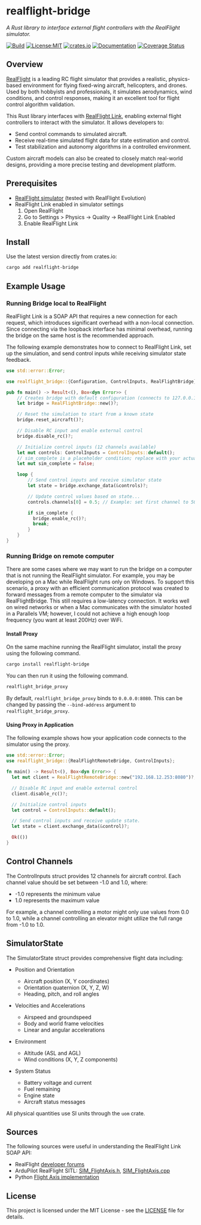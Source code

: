 # realflight-bridge

*A Rust library to interface external flight controllers with the RealFlight simulator.*

[![Build](https://github.com/wboayue/realflight-bridge/workflows/build/badge.svg)](https://github.com/wboayue/realflight-bridge/actions/workflows/build.yaml)
[![License:MIT](https://img.shields.io/badge/License-MIT-blue.svg)](https://opensource.org/licenses/MIT)
[![crates.io](https://img.shields.io/crates/v/realflight-bridge.svg)](https://crates.io/crates/realflight-bridge)
[![Documentation](https://img.shields.io/badge/Documentation-green.svg)](https://docs.rs/realflight-bridge/latest/realflight_bridge/index.html)
[![Coverage Status](https://coveralls.io/repos/github/wboayue/realflight-bridge/badge.svg?branch=main)](https://coveralls.io/github/wboayue/realflight-bridge?branch=main)

## Overview

[RealFlight](https://www.realflight.com/) is a leading RC flight simulator that provides a realistic, physics-based environment for flying fixed-wing aircraft, helicopters, and drones. Used by both hobbyists and professionals, it simulates aerodynamics, wind conditions, and control responses, making it an excellent tool for flight control algorithm validation.

This Rust library interfaces with [RealFlight Link](https://forums.realflight.com/index.php?threads/flightaxis-link-q-a.32854/), enabling external flight controllers to interact with the simulator. It allows developers to:

* Send control commands to simulated aircraft.
* Receive real-time simulated flight data for state estimation and control.
* Test stabilization and autonomy algorithms in a controlled environment.

Custom aircraft models can also be created to closely match real-world designs, providing a more precise testing and development platform.

## Prerequisites

- [RealFlight simulator](https://www.realflight.com/) (tested with RealFlight Evolution)
- RealFlight Link enabled in simulator settings
  1. Open RealFlight
  2. Go to Settings > Physics -> Quality -> RealFlight Link Enabled
  3. Enable RealFlight Link

## Install

Use the latest version directly from crates.io:

```bash
cargo add realflight-bridge
```

## Example Usage

### Running Bridge local to RealFlight

RealFlight Link is a SOAP API that requires a new connection for each request, which introduces significant overhead with a non-local connection. Since connecting via the loopback interface has minimal overhead, running the bridge on the same host is the recommended approach.

The following example demonstrates how to connect to RealFlight Link, set up the simulation, and send control inputs while receiving simulator state feedback.

```rust
use std::error::Error;

use realflight_bridge::{Configuration, ControlInputs, RealFlightBridge};

pub fn main() -> Result<(), Box<dyn Error>> {
    // Creates bridge with default configuration (connects to 127.0.0.1:18083)
    let bridge = RealFlightBridge::new()?;

    // Reset the simulation to start from a known state
    bridge.reset_aircraft()?;

    // Disable RC input and enable external control
    bridge.disable_rc()?;

    // Initialize control inputs (12 channels available)
    let mut controls: ControlInputs = ControlInputs::default();
    // sim_complete is a placeholder condition; replace with your actual simulation completion logic.
    let mut sim_complete = false;

    loop {
        // Send control inputs and receive simulator state
        let state = bridge.exchange_data(&controls)?;

        // Update control values based on state...
        controls.channels[0] = 0.5; // Example: set first channel to 50%

        if sim_complete {
          bridge.enable_rc()?;
          break;
        }
    }
}
```

### Running Bridge on remote computer

There are some cases where we may want to run the bridge on a computer that is not running the RealFlight simulator.
For example, you may be developing on a Mac while RealFlight runs only on Windows. To support this scenario, a proxy with an efficient communication protocol was created to forward messages from a remote computer to the simulator via RealFlightBridge. This still requires a low-latency connection. It works well on wired networks or when a Mac communicates with the simulator hosted in a Parallels VM; however, I could not achieve a high enough loop frequency (you want at least 200Hz) over WiFi.

#### Install Proxy

On the same machine running the RealFlight simulator, install the proxy using the following command.

```bash
cargo install realflight-bridge
```

You can then run it using the following command.

```bash
realflight_bridge_proxy
```

By default, `realflight_bridge_proxy` binds to `0.0.0.0:8080`. This can be changed by passing the `--bind-address` argument to `realflight_bridge_proxy`.

#### Using Proxy in Application

The following example shows how your application code connects to the simulator using the proxy.

```rust
use std::error::Error;
use realflight_bridge::{RealFlightRemoteBridge, ControlInputs};

fn main() -> Result<(), Box<dyn Error>> {
  let mut client = RealFlightRemoteBridge::new("192.168.12.253:8080")?;

  // Disable RC input and enable external control
  client.disable_rc()?;

  // Initialize control inputs
  let control = ControlInputs::default();

  // Send control inputs and receive update state.
  let state = client.exchange_data(&control)?;

  Ok(())
}
```

## Control Channels

The ControlInputs struct provides 12 channels for aircraft control. Each channel value should be set between -1.0 and 1.0, where:

* -1.0 represents the minimum value
* 1.0 represents the maximum value

For example, a channel controlling a motor might only use values from 0.0 to 1.0, while a channel controlling an elevator might utilize the full range from -1.0 to 1.0.

## SimulatorState

The SimulatorState struct provides comprehensive flight data including:

* Position and Orientation
  - Aircraft position (X, Y coordinates)
  - Orientation quaternion (X, Y, Z, W)
  - Heading, pitch, and roll angles

* Velocities and Accelerations
  - Airspeed and groundspeed
  - Body and world frame velocities
  - Linear and angular accelerations

* Environment
  - Altitude (ASL and AGL)
  - Wind conditions (X, Y, Z components)

* System Status
  - Battery voltage and current
  - Fuel remaining
  - Engine state
  - Aircraft status messages

All physical quantities use SI units through the `uom` crate.

## Sources

The following sources were useful in understanding the RealFlight Link SOAP API:

* RealFlight [developer forums](https://forums.realflight.com/index.php?threads/flightaxis-link-q-a.32854/)
* ArduPilot RealFlight SITL: [SIM_FlightAxis.h](https://github.com/ArduPilot/ardupilot/blob/master/libraries/SITL/SIM_FlightAxis.h), [SIM_FlightAxis.cpp](https://github.com/ArduPilot/ardupilot/blob/master/libraries/SITL/SIM_FlightAxis.cpp)
* Python [Flight Axis implementation](https://github.com/camdeno/F16Capstone/blob/main/FlightAxis/flightaxis.py)

## License

This project is licensed under the MIT License - see the [LICENSE](https://github.com/wboayue/realflight-bridge/blob/pre-release/LICENSE) file for details.